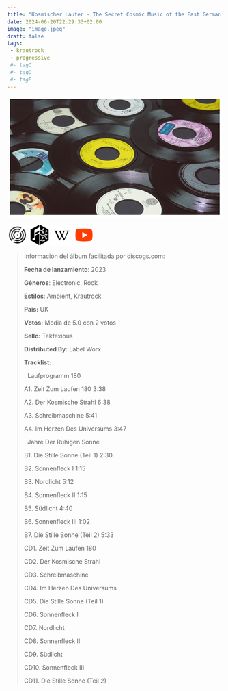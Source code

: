 ```yaml
---
title: "Kosmischer Laufer - The Secret Cosmic Music of the East German Olympic Program 1972 83 Volume Five"
date: 2024-06-20T22:29:33+02:00
image: "image.jpeg"
draft: false
tags:
 - krautrock
 - progressive
 #- tagC
 #- tagD
 #- tagE
---
```

![cover](image.jpeg (Kosmischer-Laufer - The-Secret-Cosmic-Music-of-the-East-German-Olympic-Program-1972-83-Volume-Five))
 
[![discogs](../links/svg/discogs.png (discogs))](https://www.discogs.com/master/2983184)
[![musicbrainz](../links/svg/musicbrainz.png (musicbrainz))](https://musicbrainz.org/release/2e628bbe-a997-418c-ac55-5d71d11d2b74)
[![wikipedia](../links/svg/wikipedia.png (wikipedia))](error)
[![youtube](../links/svg/youtube.png (youtube))](https://www.youtube.com/playlist?list=PLL24PCE8BNk3ekFOD6H_ks7uwQvOk7dmu)
 
<!-- [![bandcamp](../links/svg/bandcamp.png (bandcamp))]() -->
<!-- [![lastfm](../links/svg/lastfm.png (lastfm))]() -->
<!-- [![spotify](../links/svg/spotify.png (putify))]() -->
 
> Información del álbum facilitada por discogs.com:
> 
> **Fecha de lanzamiento**: 2023
> 
> **Géneros**: Electronic, Rock
> 
> **Estilos**: Ambient, Krautrock
> 
> **Pais:** UK
> 
> **Votos:** Media de 5.0 con 2 votos
> 
> **Sello:** Tekfexious
> 
> **Distributed By:** Label Worx
> 
> 
> 
> **Tracklist:**
> 
>   . Laufprogramm 180    
> 
>   A1. Zeit Zum Laufen 180    3:38
> 
>   A2. Der Kosmische Strahl    6:38
> 
>   A3. Schreibmaschine    5:41
> 
>   A4. Im Herzen Des Universums    3:47
> 
>   . Jahre Der Ruhigen Sonne    
> 
>   B1. Die Stille Sonne (Teil 1)    2:30
> 
>   B2. Sonnenfleck I    1:15
> 
>   B3. Nordlicht    5:12
> 
>   B4. Sonnenfleck II    1:15
> 
>   B5. Südlicht    4:40
> 
>   B6. Sonnenfleck III    1:02
> 
>   B7. Die Stille Sonne (Teil 2)    5:33
> 
>   CD1. Zeit Zum Laufen 180    
> 
>   CD2. Der Kosmische Strahl    
> 
>   CD3. Schreibmaschine    
> 
>   CD4. Im Herzen Des Universums    
> 
>   CD5. Die Stille Sonne (Teil 1)    
> 
>   CD6. Sonnenfleck I    
> 
>   CD7. Nordlicht    
> 
>   CD8. Sonnenfleck II    
> 
>   CD9. Südlicht    
> 
>   CD10. Sonnenfleck III    
> 
>   CD11. Die Stille Sonne (Teil 2)    
> 
